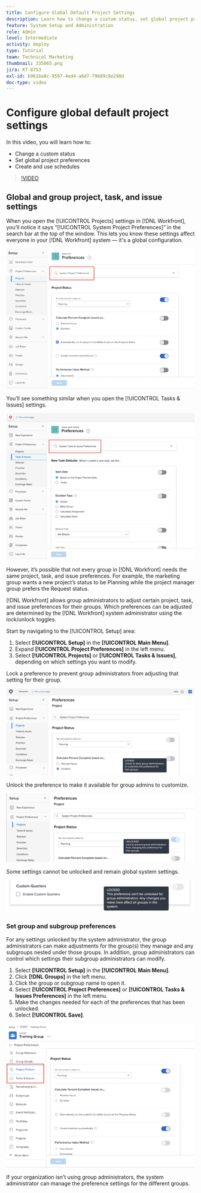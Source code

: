 ```yaml
---
title: Configure Global Default Project Settings
description: Learn how to change a custom status, set global project preferences, and create schedules that are global default settings.
feature: System Setup and Administration
role: Admin
level: Intermediate
activity: deploy
type: Tutorial
team: Technical Marketing
thumbnail: 335065.png
jira: KT-8753
exl-id: b961ba8c-9597-4ed4-a6d7-79689c8e290d
doc-type: video
---
```

# Configure global default project settings

<!---
21.4 updates have been made
--->

In this video, you will learn how to:

* Change a custom status
* Set global project preferences
* Create and use schedules

>[!VIDEO](https://video.tv.adobe.com/v/335065/?quality=12&learn=on)

## Global and group project, task, and issue settings

When you open the [!UICONTROL Projects] settings in [!DNL Workfront], you’ll notice it says “[!UICONTROL System Project Preferences]” in the search bar at the top of the window. This lets you know these settings affect everyone in your [!DNL Workfront] system — it's a global configuration.

![[!UICONTROL Project Preferences] page in [!UICONTROL Setup]](assets/admin-fund-system-project-preferences-1.png)

You’ll see something similar when you open the [!UICONTROL Tasks & Issues] settings.

![[!UICONTROL Task & Issue Preferences] in [!UICONTROL Setup]](assets/admin-fund-task-issue-preferences-2.png)

However, it’s possible that not every group in [!DNL Workfront] needs the same project, task, and issue preferences. For example, the marketing group wants a new project’s status to be Planning while the project manager group prefers the Request status.

[!DNL Workfront] allows group administrators to adjust certain project, task, and issue preferences for their groups. Which preferences can be adjusted are determined by the [!DNL Workfront] system administrator using the lock/unlock toggles.

Start by navigating to the [!UICONTROL Setup] area:

1. Select **[!UICONTROL Setup]** in the **[!UICONTROL Main Menu]**.
1. Expand **[!UICONTROL Project Preferences]** in the left menu.
1. Select **[!UICONTROL Projects]** or **[!UICONTROL Tasks & Issues]**, depending on which settings you want to modify.
 
Lock a preference to prevent group administrators from adjusting that setting for their group.

![Locked preference message](assets/admin-fund-preferences-locked-3.png)

Unlock the preference to make it available for group admins to customize.

![Unlocked preference message](assets/admin-fund-preferences-unlocked-4.png)

Some settings cannot be unlocked and remain global system settings.

![Locked preference message](assets/admin-fund-preferences-always-locked-5.png)

### Set group and subgroup preferences

For any settings unlocked by the system administrator, the group administrators can make adjustments for the group(s) they manage and any subgroups nested under those groups. In addition, group administrators can control which settings their subgroup administrators can modify. 

1. Select **[!UICONTROL Setup]** in the **[!UICONTROL Main Menu]**.
1. Click **[!DNL Groups]** in the left menu.
1. Click the group or subgroup name to open it.
1. Select **[!UICONTROL Project Preferences]** or **[!UICONTROL Tasks & Issues Preferences]** in the left menu.
1. Make the changes needed for each of the preferences that has been unlocked.
1. Select **[!UICONTROL Save]**.

![[!UICONTROL Project Status] section on [!UICONTROL Group] page](assets/admin-fund-group-preferences.png)

If your organization isn’t using group administrators, the system administrator can manage the preference settings for the different groups. 

<!---
learn more URLs and guides
Create or edit a group status 
Group administrators 
Configure system-wide project preferences 
Configure project preferences for a group 
Configure task and issue preferences for a group 
Create and modify a group’s schedule 
--->
